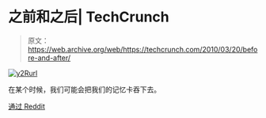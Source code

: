 # 之前和之后| TechCrunch

> 原文：<https://web.archive.org/web/https://techcrunch.com/2010/03/20/before-and-after/>

[![](img/45510fbc11ded1d8772b356449719357.png "y2Rurl")](https://web.archive.org/web/20230324115539/https://techcrunch.com/wp-content/uploads/2010/03/y2rurl.jpg)

在某个时候，我们可能会把我们的记忆卡吞下去。

[通过 Reddit](https://web.archive.org/web/20230324115539/http://reddit.com/)